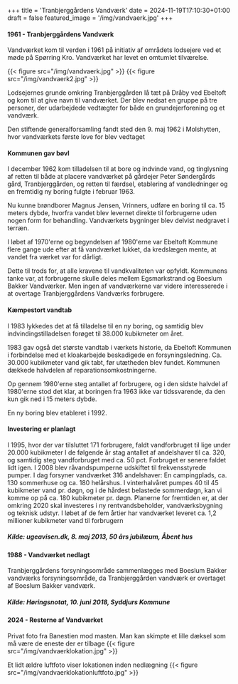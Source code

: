 +++
title = 'Tranbjerggårdens Vandværk'
date = 2024-11-19T17:10:30+01:00
draft = false
featured_image = '/img/vandvaerk.jpg'
+++
#### 1961 - Tranbjerggårdens Vandværk

Vandværket kom til verden i 1961 på initiativ af områdets lodsejere ved et møde på Spørring Kro.
Vandværket har levet en omtumlet tilværelse.

{{< figure src="/img/vandvaerk.jpg" >}}
{{< figure src="/img/vandvaerk2.jpg" >}}

Lodsejernes grunde omkring Tranbjerggården lå tæt på Dråby ved Ebeltoft og kom til at give navn til vandværket. Der blev nedsat en gruppe på tre personer, der udarbejdede vedtægter for både en grundejerforening og et vandværk.

Den stiftende generalforsamling fandt sted den 9. maj 1962 i Molshytten, hvor vandværkets første love for blev vedtaget

#### Kommunen gav bøvl
I december 1962 kom tilladelsen til at bore og indvinde vand, og tinglysning af retten til både at placere vandværket på gårdejer Peter Søndergårds gård, Tranbjerggården, og retten til færdsel, etablering af vandledninger og en fremtidig ny boring fulgte i februar 1963.

Nu kunne brøndborer Magnus Jensen, Vrinners, udføre en boring til ca. 15 meters dybde, hvorfra vandet blev levernet direkte til forbrugerne uden nogen form for behandling. Vandværkets bygninger blev delvist nedgravet i terræn.

I løbet af 1970'erne og begyndelsen af 1980'erne var Ebeltoft Kommune flere gange ude efter at få vandværket lukket, da kredslægen mente, at vandet fra værket var for dårligt.

Dette til trods for, at alle kravene til vandkvaliteten var opfyldt. Kommunens tanke var, at forbrugerne skulle deles mellem Egsmarkstrand og Boeslum Bakker Vandværker. Men ingen af vandværkerne var videre interesserede i at overtage Tranbjerggårdens Vandværks forbrugere.

#### Kæmpestort vandtab
I 1983 lykkedes det at få tilladelse til en ny boring, og samtidig blev indvindingstilladelsen forøget til 38.000 kubikmeter om året.

1983 gav også det største vandtab i værkets historie, da Ebeltoft Kommunen i forbindelse med et kloakarbejde beskadigede en forsyningsledning. Ca. 30.000 kubikmeter vand gik tabt, før utætheden blev fundet. Kommunen dækkede halvdelen af reparationsomkostningerne.

Op gennem 1980'erne steg antallet af forbrugere, og i den sidste halvdel af 1980'erne stod det klar, at boringen fra 1963 ikke var tidssvarende, da den kun gik ned i 15 meters dybde.

En ny boring blev etableret i 1992.

#### Investering er planlagt
I 1995, hvor der var tilsluttet 171 forbrugere, faldt vandforbruget til lige under 20.000 kubikmeter
I de følgende år stag antallet af andelshaver til ca. 320, og samtidig steg vandforbruget med ca. 50 pct. Forbruget er senere faldet lidt igen.
I 2008 blev råvandspumperne udskiftet til frekvensstyrede pumper. I dag forsyner vandværket 316 andelshaver: En campingplads, ca. 130 sommerhuse og ca. 180 helårshus.
I vinterhalvåret pumpes 40 til 45 kubikmeter vand pr. døgn, og i de hårdest belastede sommerdøgn, kan vi komme op på ca. 180 kubikmeter pr. døgn.
Planerne for fremtiden er, at der omkring 2020 skal investeres i ny rentvandsbeholder, vandværksbygning og teknisk udstyr.
I løbet af de fem årtier har vandværket leveret ca. 1,2 millioner kubikmeter vand til forbrugern

##### Kilde: ugeavisen.dk, 8. maj 2013, 50 års jubilæum, Åbent hus

#### 1988 - Vandværket nedlagt
Tranbjerggårdens forsyningsområde sammenlægges med Boeslum Bakker vandværks forsyningsområde, da Tranbjerggården vandværk er overtaget af Boeslum Bakker vandværk.

##### Kilde: Høringsnotat, 10. juni 2018, Syddjurs Kommune

#### 2024 - Resterne af Vandværket
Privat foto fra Banestien mod masten. Man kan skimpte et lille dæksel som må være de eneste der er tilbage
{{< figure src="/img/vandvaerklokation.jpg" >}}

Et lidt ældre luftfoto viser lokationen inden nedlægning
{{< figure src="/img/vandvaerklokationluftfoto.jpg" >}}